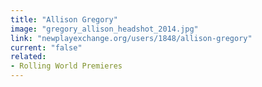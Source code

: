 ```yaml
---
title: "Allison Gregory"
image: "gregory_allison_headshot_2014.jpg"
link: "newplayexchange.org/users/1848/allison-gregory"
current: "false"
related:
- Rolling World Premieres
---
```


